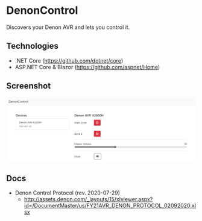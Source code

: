 # DenonControl

Discovers your Denon AVR and lets you control it.

## Technologies

* .NET Core (https://github.com/dotnet/core)
* ASP.NET Core & Blazor (https://github.com/aspnet/Home)

## Screenshot

![](.github/web-interface.png)

## Docs
* Denon Control Protocol (rev. 2020-07-29)
  * http://assets.denon.com/_layouts/15/xlviewer.aspx?id=/DocumentMaster/us/FY21AVR_DENON_PROTOCOL_02092020.xlsx
